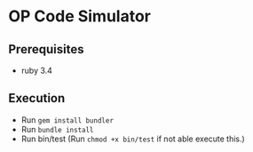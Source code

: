 # OP Code Simulator

## Prerequisites
- ruby 3.4

## Execution
- Run `gem install bundler`
- Run `bundle install`
- Run bin/test (Run `chmod +x bin/test` if not able execute this.)
